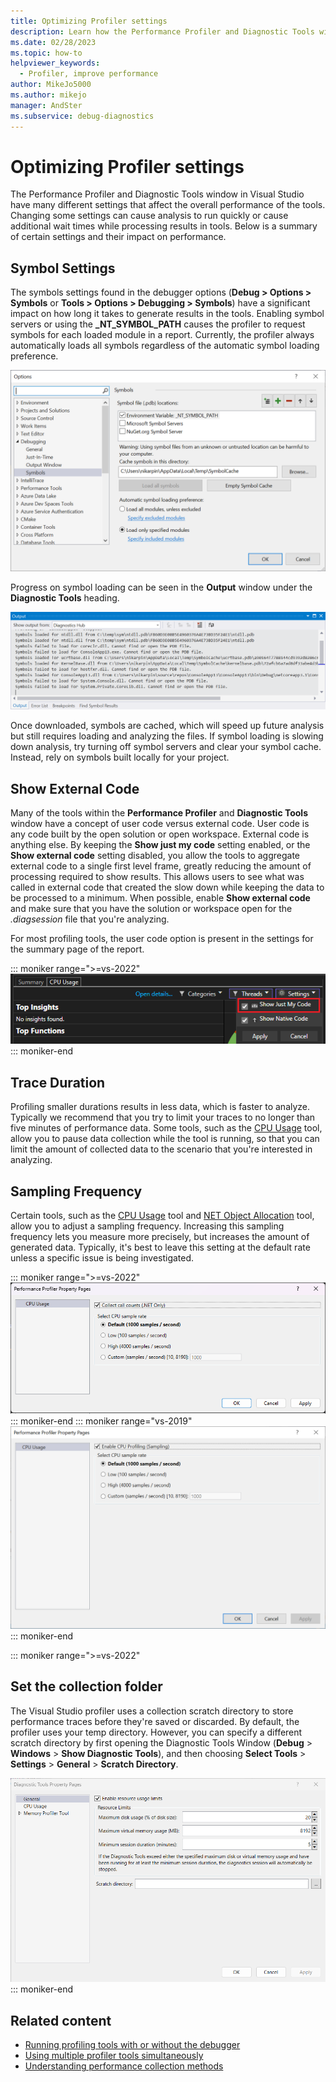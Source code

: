 ```yaml
---
title: Optimizing Profiler settings
description: Learn how the Performance Profiler and Diagnostic Tools window in Visual Studio have many different settings that affect the overall performance of the tools.
ms.date: 02/28/2023
ms.topic: how-to
helpviewer_keywords: 
  - Profiler, improve performance
author: MikeJo5000
ms.author: mikejo 
manager: AndSter
ms.subservice: debug-diagnostics
---
```

# Optimizing Profiler settings

The Performance Profiler and Diagnostic Tools window in Visual Studio have many different settings that affect the overall performance of the tools. Changing some settings can cause analysis to run quickly or cause additional wait times while processing results in tools. Below is a summary of certain settings and their impact on performance.

## Symbol Settings

The symbols settings found in the debugger options (**Debug > Options > Symbols** or **Tools > Options > Debugging > Symbols**) have a significant impact on how long it takes to generate results in the tools. Enabling symbol servers or using the **_NT_SYMBOL_PATH** causes the profiler to request symbols for each loaded module in a report. Currently, the profiler always automatically loads all symbols regardless of the automatic symbol loading preference.

![Symbol loading page](../profiling/media/symbolloading.png "Symbol Loading")

Progress on symbol loading can be seen in the **Output** window under the **Diagnostic Tools** heading.

![Symbol loading progress](../profiling/media/symbolloadingprogress.png "Symbol Loading Progress")

Once downloaded, symbols are cached, which will speed up future analysis but still requires loading and analyzing the files. If symbol loading is slowing down analysis, try turning off symbol servers and clear your symbol cache. Instead, rely on symbols built locally for your project.

## Show External Code

Many of the tools within the **Performance Profiler** and **Diagnostic Tools** window have a concept of user code versus external code. User code is any code built by the open solution or open workspace. External code is anything else. By keeping the **Show just my code** setting enabled, or the **Show external code** setting disabled, you allow the tools to aggregate external code to a single first level frame, greatly reducing the amount of processing required to show results. This allows users to see what was called in external code that created the slow down while keeping the data to be processed to a minimum. When possible, enable **Show external code** and make sure that you have the solution or workspace open for the *.diagsession* file that you're analyzing.

For most profiling tools, the user code option is present in the settings for the summary page of the report.

::: moniker range=">=vs-2022"
![Diag Hub Properties Page](../profiling/media/vs-2022/cpu-usage-show-just-my-code.png "Diag Hub Properties Page")
::: moniker-end

## Trace Duration

Profiling smaller durations results in less data, which is faster to analyze. Typically we recommend that you try to limit your traces to no longer than five minutes of performance data. Some tools, such as the [CPU Usage](../profiling/cpu-usage.md) tool, allow you to pause data collection while the tool is running, so that you can limit the amount of collected data to the scenario that you're interested in analyzing.

## Sampling Frequency

Certain tools, such as the [CPU Usage](../profiling/cpu-usage.md) tool and [NET Object Allocation](../profiling/dotnet-alloc-tool.md) tool, allow you to adjust a sampling frequency. Increasing this sampling frequency lets you measure more precisely, but increases the amount of generated data. Typically, it's best to leave this setting at the default rate unless a specific issue is being investigated.

::: moniker range=">=vs-2022"
![Diag Hub Properties Page](../profiling/media/vs-2022/diag-hub-properties-page.png "Diag Hub Properties Page")
::: moniker-end
::: moniker range="vs-2019"
![Diag Hub Properties Page](../profiling/media/diaghubpropertiespage.png "Diag Hub Properties Page")
::: moniker-end

::: moniker range=">=vs-2022"
## Set the collection folder

The Visual Studio profiler uses a collection scratch directory to store performance traces before they're saved or discarded. By default, the profiler uses your temp directory. However, you can specify a different scratch directory by first opening the Diagnostic Tools Window (**Debug** > **Windows** > **Show Diagnostic Tools**), and then choosing **Select Tools** > **Settings** > **General** > **Scratch Directory**.

![Screenshot of profiler scratch directory.](../profiling/media/vs-2022/profiler-settings-scratch-directory.png)
::: moniker-end

## Related content

- [Running profiling tools with or without the debugger](../profiling/running-profiling-tools-with-or-without-the-debugger.md)
- [Using multiple profiler tools simultaneously](../profiling/use-multiple-profiler-tools-simultaneously.md)
- [Understanding performance collection methods](../profiling/understanding-performance-collection-methods-perf-profiler.md)
